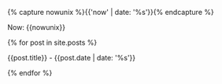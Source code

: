 ---
---
{% capture nowunix %}{{'now' | date: '%s'}}{% endcapture %}



<script>

var dates = [{% for post in site.posts %}{{post.date | date: '%s'}}{% if forloop.last == true %}{% else %},{% endif %}{% endfor %}];

</script>



Now: {{nowunix}}

{% for post in site.posts %}

{{post.title}} - {{post.date | date: '%s'}}

{% endfor %}